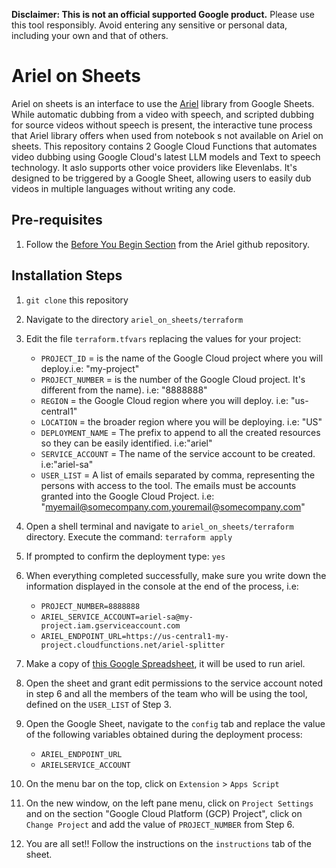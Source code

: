 <!--
Copyright 2024 Google LLC

Licensed under the Apache License, Version 2.0 (the "License");
you may not use this file except in compliance with the License.
You may obtain a copy of the License at

      https://www.apache.org/licenses/LICENSE-2.0

Unless required by applicable law or agreed to in writing, software
distributed under the License is distributed on an "AS IS" BASIS,
WITHOUT WARRANTIES OR CONDITIONS OF ANY KIND, either express or implied.
See the License for the specific language governing permissions and
limitations under the License.
-->

**Disclaimer: This is not an official supported Google product.**
Please use this tool responsibly. Avoid entering any sensitive or personal data, including your
own and that of others.

# Ariel on Sheets

Ariel on sheets is an interface to use the [Ariel](https://github.com/google-marketing-solutions/ariel)
library from Google Sheets.
While automatic dubbing from a video with speech, and scripted dubbing for source videos without
speech is present, the interactive tune process that Ariel library offers when used from
notebook s not available on Ariel on sheets.
This repository contains 2 Google Cloud Functions that automates video dubbing using Google
Cloud's latest LLM models and Text to speech technology. It aslo supports other voice providers
like Elevenlabs.
It's designed to be triggered by a Google Sheet, allowing users to easily dub videos in multiple
languages without writing any code.

## Pre-requisites

1. Follow the [Before You Begin Section](https://github.com/google-marketing-solutions/ariel?tab=readme-ov-file#before-you-begin) from the Ariel github repository.

## Installation Steps

1. `git clone` this repository
2. Navigate to the directory `ariel_on_sheets/terraform`
3. Edit the file `terraform.tfvars` replacing the values for your project:

   * `PROJECT_ID` = is the name of the Google Cloud project where you will deploy.i.e: "my-project"
   * `PROJECT_NUMBER` = is the number of the Google Cloud project. It's different from the name). i.e: "8888888"
   * `REGION` = the Google Cloud region where you will deploy. i.e: "us-central1"
   * `LOCATION` = the broader region where you will be deploying. i.e: "US"
   * `DEPLOYMENT_NAME` = The prefix to append to all the created resources so they can be easily identified. i.e:"ariel"
   * `SERVICE_ACCOUNT` = The name of the service account to be created. i.e:"ariel-sa"
   * `USER_LIST` = A list of emails separated by comma, representing the persons with access to the tool.
The emails must be accounts granted into the Google Cloud Project. i.e: "<myemail@somecompany.com>,<youremail@somecompany.com>"

4. Open a shell terminal and navigate to `ariel_on_sheets/terraform` directory. Execute the
command: `terraform apply`
5. If prompted to confirm the deployment type: `yes`
6. When everything completed successfully, make sure you write down the information displayed in
the console at the end of the process, i.e:

    * `PROJECT_NUMBER=8888888`
    * `ARIEL_SERVICE_ACCOUNT=ariel-sa@my-project.iam.gserviceaccount.com`
    * `ARIEL_ENDPOINT_URL=https://us-central1-my-project.cloudfunctions.net/ariel-splitter`

7. Make a copy of [this Google Spreadsheet](https://docs.google.com/spreadsheets/d/1F3vmKc8qyZ6bp4hMv0XeMZTmaQdX8OVI2Z3F8OhcSIU/edit?usp=sharing), it will be used to run ariel.
8. Open the sheet and grant edit permissions to the service account noted in step 6 and all the
members of the team who will be using the tool, defined on the `USER_LIST` of Step 3.
9. Open the Google Sheet, navigate to the `config` tab and replace the value of the following
variables obtained during the deployment process:

    * `ARIEL_ENDPOINT_URL`
    * `ARIELSERVICE_ACCOUNT`

10. On the menu bar on the top, click on `Extension` > `Apps Script`
11. On the new window, on the left pane menu, click on `Project Settings` and on the section
"Google Cloud Platform (GCP) Project", click on `Change Project` and add the value of `PROJECT_NUMBER` from Step 6.
12. You are all set!! Follow the instructions on the `instructions` tab of the sheet.